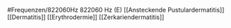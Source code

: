 #Frequenzen/822060Hz
822060 Hz (E)
[[Ansteckende Pustulardermatitis]]
[[Dermatitis]]
[[Erythrodermie]]
[[Zerkariendermatitis]]